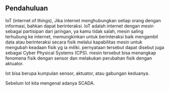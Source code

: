 ## Pendahuluan

IoT (internet of things), Jika internet menghubungkan setiap orang dengan informasi, bahkan dapat berinteraksi. IoT adalah internet dengan mesin sebagai partisipan dari jaringan, ya kamu tidak salah, mesin saling terhubung ke internet, memungkinkan untuk berinteraksi baik mengambil data atau berinteraksi secara fisik melalui kapabilitas mesin untuk mengubah keadaan fisik yg ia miliki. pernyataan tersebut dapat disebut juga sebagai Cyber Physical Systems (CPS). mesin tersebut bisa menangkap fenomena fisik dengan sensor dan melakukan perubahan fisik dengan aktuator.

Iot bisa berupa kumpulan sensor, aktuator, atau gabungan keduanya.

Sebelum Iot kita mengenal adanya SCADA.
